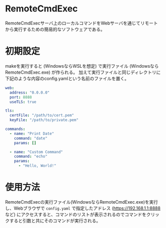 # RemoteCmdExec
RemoteCmdExecサーバ上のローカルコマンドをWebサーバを通じてリモートから実行するための簡易的なソフトウェアである。

# 初期設定
makeを実行すると (WindowsならWSLを想定) で実行ファイル (WindowsならRemoteCmdExec.exe) が作られる。
加えて実行ファイルと同じディレクトリに下記のような内容のconfig.yamlという名前のファイルを置く。

```yaml
web:
  address: "0.0.0.0"
  port: 8888
  useTLS: true

tls:
  certFile: "/path/to/cert.pem"
  keyFile: "/path/to/private.pem"

commands:
  - name: "Print Date"
    command: "date"
    params: []

  - name: "Custom Command"
    command: "echo"
    params:
      - "Hello, World!"
```

# 使用方法
RemoteCmdExecの実行ファイル(WindowsならRemoteCmdExec.exe)を実行し、Webブラウザで `config.yaml` で指定したアドレス (https://192.168.1.1:8888 など) にアクセスすると、コマンドのリストが表示されるのでコマンドをクリックすると引数と共にそのコマンドが実行される。

